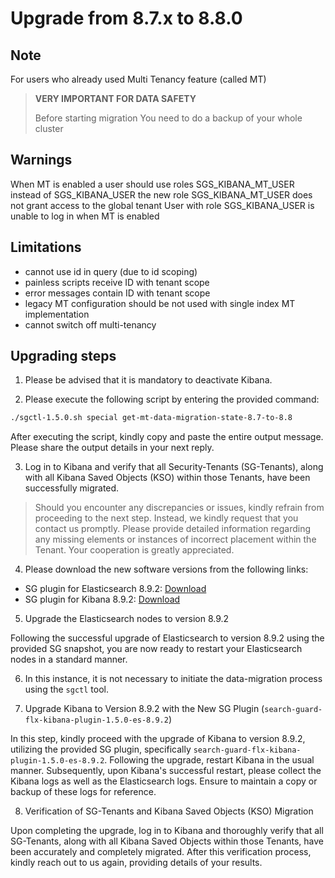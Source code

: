 # Upgrade from 8.7.x to 8.8.0

## Note

For users who already used Multi Tenancy feature (called MT)

> **VERY IMPORTANT FOR DATA SAFETY**                                                    
> 
>  Before starting migration You need to do a backup of your whole cluster 

## Warnings
When MT is enabled a user should use roles SGS_KIBANA_MT_USER instead of SGS_KIBANA_USER
the new role SGS_KIBANA_MT_USER does not grant access to the global tenant
User with role SGS_KIBANA_USER is unable to log in when MT is enabled

## Limitations
* cannot use id in query (due to id scoping)
* painless scripts receive ID with tenant scope
* error messages contain ID with tenant scope
* legacy MT configuration should be not used with single index MT implementation
* cannot switch off multi-tenancy

## Upgrading steps

1. Please be advised that it is mandatory to deactivate Kibana.

2. Please execute the following script by entering the provided command:

```bash
./sgctl-1.5.0.sh special get-mt-data-migration-state-8.7-to-8.8
```

After executing the script, kindly copy and paste the entire output message. Please share the output details in your next reply.

3. Log in to Kibana and verify that all Security-Tenants (SG-Tenants), along 
with all Kibana Saved Objects (KSO) within those Tenants, have been successfully migrated.

> Should you encounter any discrepancies or issues, kindly refrain from proceeding
> to the next step. Instead, we kindly request that you contact us promptly. 
> Please provide detailed information regarding any missing elements or instances 
> of incorrect placement within the Tenant. Your cooperation is greatly appreciated.

4. Please download the new software versions from the following links:

- SG plugin for Elasticsearch 8.9.2:
[Download](https://maven.search-guard.com//search-guard-flx-snapshot/com/floragunn/search-guard-flx-elasticsearch-plugin/femt-pre-release-8.9.x-SNAPSHOT/search-guard-flx-elasticsearch-plugin-femt-pre-release-8.9.x-20240207.140845-5.zip)
- SG plugin for Kibana 8.9.2:
[Download](https://maven.search-guard.com/search-guard-flx-release/com/floragunn/search-guard-flx-kibana-plugin/1.5.0-es-8.9.2/search-guard-flx-kibana-plugin-1.5.0-es-8.9.2.zip)


5. Upgrade the Elasticsearch nodes to version 8.9.2

Following the successful upgrade of Elasticsearch to version 8.9.2 using the provided
SG snapshot, you are now ready to restart your Elasticsearch nodes in a standard manner.

6. In this instance, it is not necessary to initiate the data-migration process using the `sgctl` tool.

7. Upgrade Kibana to Version 8.9.2 with the New SG Plugin (`search-guard-flx-kibana-plugin-1.5.0-es-8.9.2`)

In this step, kindly proceed with the upgrade of Kibana to version 8.9.2, utilizing the provided SG plugin, specifically `search-guard-flx-kibana-plugin-1.5.0-es-8.9.2`.
Following the upgrade, restart Kibana in the usual manner. Subsequently, upon Kibana's successful restart, please collect the Kibana logs as well as the Elasticsearch logs. Ensure to maintain a copy or backup of these logs for reference.

8. Verification of SG-Tenants and Kibana Saved Objects (KSO) Migration

Upon completing the upgrade, log in to Kibana and thoroughly verify that all SG-Tenants, along with all Kibana Saved Objects within those Tenants, have been accurately and completely migrated.
After this verification process, kindly reach out to us again, providing details of your results.